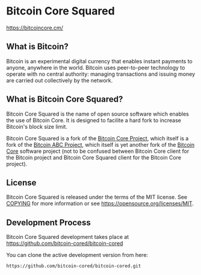 Bitcoin Core Squared
====================

https://bitcoincore.cm/

What is Bitcoin?
----------------

Bitcoin is an experimental digital currency that enables instant payments to
anyone, anywhere in the world. Bitcoin uses peer-to-peer technology to operate
with no central authority: managing transactions and issuing money are carried
out collectively by the network.

What is Bitcoin Core Squared?
-----------------------------

Bitcoin Core Squared is the name of open source software which enables the use of Bitcoin Core.
It is designed to facilite a hard fork to increase Bitcoin's block size limit.

Bitcoin Core Squared is a fork of the [Bitcoin Core Project](http://bitcoincore.org),
which itself is a fork of the [Bitcoin ABC Project](https://bitcoinabc.org),
which itself is yet another fork of the [Bitcoin Core](https://bitcoincore.org) software project
(not to be confused between Bitcoin Core client for the Bitcoin project and Bitcoin Core Squared
client for the Bitcoin Core project).

License
-------

Bitcoin Core Squared is released under the terms of the MIT license. See [COPYING](COPYING) 
for more information or see https://opensource.org/licenses/MIT.

Development Process
-------------------

Bitcoin Core Squared development takes place at https://github.com/bitcoin-cored/bitcoin-cored

You can clone the active development version from here:

    https://github.com/bitcoin-cored/bitcoin-cored.git
